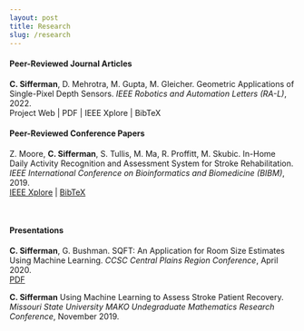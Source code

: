 ```yaml
---
layout: post
title: Research
slug: /research
---
```


#### Peer-Reviewed Journal Articles
**C. Sifferman**, D. Mehrotra, M. Gupta, M. Gleicher. Geometric Applications of Single-Pixel Depth Sensors. _IEEE Robotics and Automation Letters (RA-L)_, 2022.<br>
Project Web | PDF | IEEE Xplore | BibTeX

#### Peer-Reviewed Conference Papers
Z. Moore, **C. Sifferman**, S. Tullis, M. Ma, R. Proffitt, M. Skubic. In-Home Daily Activity Recognition and Assessment System for Stroke Rehabilitation. _IEEE International Conference on Bioinformatics and Biomedicine (BIBM)_, 2019.<br>
[IEEE Xplore](https://ieeexplore.ieee.org/document/8983376) | [BibTeX](assets/BibTeX/a1.txt)

<br>

#### Presentations

**C. Sifferman**, G. Bushman. SQFT: An Application for Room Size Estimates Using Machine Learning. _CCSC Central Plains Region Conference_, April 2020.<br>
[PDF](https://www.ccsc.org/centralplains/wp-content/uploads/2020/05/CCSCPoster.pdf)

**C. Sifferman** Using Machine Learning to Assess Stroke Patient Recovery. _Missouri State University MAKO Undegraduate Mathematics Research Conference_, November 2019.